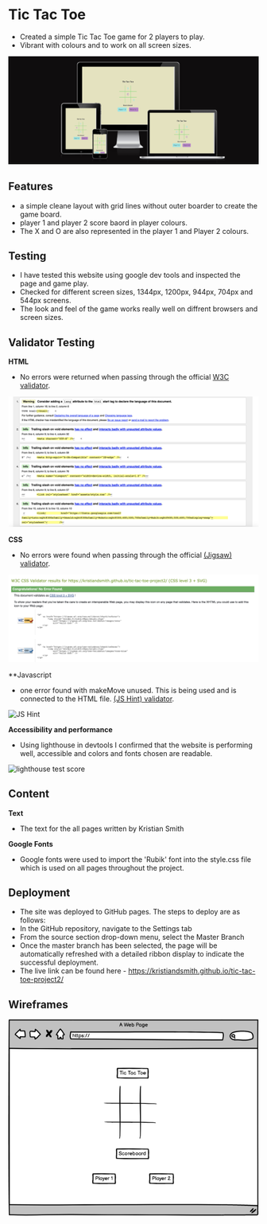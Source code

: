 # Tic Tac Toe

- Created a simple Tic Tac Toe game for 2 players to play. 
- Vibrant with colours and to work on all screen sizes. 

![multiscreen size](/assets/images/multiscreen-image.png)

## Features
- a simple cleane layout with grid lines without outer boarder to create the game board.
- player 1 and player 2 score baord in player colours. 
- The X and O are also represented in the player 1 and Player 2 colours.

## Testing

- I have tested this website using google dev tools and inspected the page and game play. 
- Checked for different screen sizes, 1344px, 1200px, 944px, 704px and 544px screens. 
- The look and feel of the game works really well on diffrent browsers and screen sizes. 


## Validator Testing

**HTML**
- No errors were returned when passing through the official [W3C validator](https://validator.w3.org/).

![W#C Validator](/assets/images/html-validator.png)

**CSS**
- No errors were found when passing through the official [(Jigsaw) validator](https://jigsaw.w3.org/css-validator/).

![Jigsaw Validator](/assets/images/w3c-css-validator.png)

**Javascript
- one error found with makeMove unused. This is being used and is connected to the HTML file. [(JS Hint) validator](https://jshint.com/).

![JS Hint](/assets/images/jshint.png.png)

**Accessibility and performance**
- Using lighthouse in devtools I confirmed that the website is performing well, accessible and colors and fonts chosen are readable.

![lighthouse test score](/assets/images/lightouse-score.png)

## Content

**Text**
- The text for the all pages written by Kristian Smith

**Google Fonts**
- Google fonts were used to import the 'Rubik' font into the style.css file which is used on all pages throughout the project.

## Deployment


- The site was deployed to GitHub pages. The steps to deploy are as follows:
- In the GitHub repository, navigate to the Settings tab
- From the source section drop-down menu, select the Master Branch
- Once the master branch has been selected, the page will be automatically refreshed with a detailed ribbon display to indicate the successful deployment.
- The live link can be found here - https://kristiandsmith.github.io/tic-tac-toe-project2/

## Wireframes
![wireframe](/assets/images/wireframe-tic-tac-toe.png)
